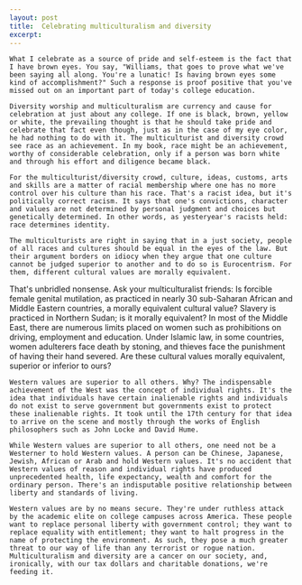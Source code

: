 ```yaml
---
layout: post
title:  Celebrating multiculturalism and diversity
excerpt:
---
```












	What I celebrate as a source of pride and self-esteem is the fact that I have brown eyes. You say, "Williams, that goes to prove what we've been saying all along. You're a lunatic! Is having brown eyes some kind of accomplishment?" Such a response is proof positive that you've missed out on an important part of today's college education.

	Diversity worship and multiculturalism are currency and cause for celebration at just about any college. If one is black, brown, yellow or white, the prevailing thought is that he should take pride and celebrate that fact even though, just as in the case of my eye color, he had nothing to do with it. The multiculturist and diversity crowd see race as an achievement. In my book, race might be an achievement, worthy of considerable celebration, only if a person was born white and through his effort and diligence became black.

	For the multiculturist/diversity crowd, culture, ideas, customs, arts and skills are a matter of racial membership where one has no more control over his culture than his race. That's a racist idea, but it's politically correct racism. It says that one's convictions, character and values are not determined by personal judgment and choices but genetically determined. In other words, as yesteryear's racists held: race determines identity.

	The multiculturists are right in saying that in a just society, people of all races and cultures should be equal in the eyes of the law. But their argument borders on idiocy when they argue that one culture cannot be judged superior to another and to do so is Eurocentrism. For them, different cultural values are morally equivalent.
That's unbridled nonsense. Ask your multiculturalist friends: Is forcible female genital mutilation, as practiced in nearly 30 sub-Saharan African and Middle Eastern countries, a morally equivalent cultural value? Slavery is practiced in Northern Sudan; is it morally equivalent? In most of the Middle East, there are numerous limits placed on women such as prohibitions on driving, employment and education.
Under Islamic law, in some countries, women adulterers face death by stoning, and thieves face the punishment of having their hand severed. Are these cultural values morally equivalent, superior or inferior to ours?

	Western values are superior to all others. Why? The indispensable achievement of the West was the concept of individual rights. It's the idea that individuals have certain inalienable rights and individuals do not exist to serve government but governments exist to protect these inalienable rights. It took until the 17th century for that idea to arrive on the scene and mostly through the works of English philosophers such as John Locke and David Hume.

	While Western values are superior to all others, one need not be a Westerner to hold Western values. A person can be Chinese, Japanese, Jewish, African or Arab and hold Western values. It's no accident that Western values of reason and individual rights have produced unprecedented health, life expectancy, wealth and comfort for the ordinary person. There's an indisputable positive relationship between liberty and standards of living.

	Western values are by no means secure. They're under ruthless attack by the academic elite on college campuses across America. These people want to replace personal liberty with government control; they want to replace equality with entitlement; they want to halt progress in the name of protecting the environment. As such, they pose a much greater threat to our way of life than any terrorist or rogue nation. Multiculturalism and diversity are a cancer on our society, and, ironically, with our tax dollars and charitable donations, we're feeding it.


